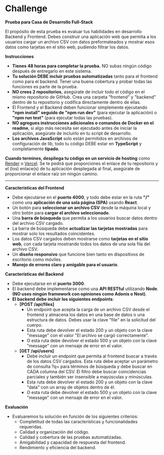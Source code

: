 # Challenge

**Prueba para Casa de Desarrollo Full-Stack**

El propósito de esta prueba es evaluar tus habilidades en desarrollo Backend y Frontend. Debes construir una aplicación web que permita a los usuarios cargar un archivo CSV con datos preformateados y mostrar esos datos como tarjetas en el sitio web, pudiendo filtrar los datos.

**Instrucciones**

- **Tienes 48 horas para completar la prueba.** NO subas ningún código después de entregarlo en este sistema.
- **Tu solución DEBE incluir pruebas automatizadas** tanto para el frontend como para el backend. Tener una buena cobertura y probar todas las funciones es parte de la prueba.
- **NO crees 2 repositorios**, asegúrate de incluir todo el código en el mismo repositorio de GitHub. Crea una carpeta "frontend" y "backend" dentro de tu repositorio y codifica directamente dentro de ellas.
- El Frontend y el Backend deben funcionar simplemente ejecutando **"npm install" seguido de "npm run dev"** (para ejecutar la aplicación) o **"npm run test"** (para ejecutar todas las pruebas).
- **NO agregues instrucciones adicionales o comandos de Docker en el readme**, si algo más necesita ser ejecutado antes de iniciar la aplicación, asegúrate de incluirlo en tu script de desarrollo.
- **Los archivos JavaScript** solo están permitidos en archivos de configuración de lib, todo tu código DEBE estar en **TypeScript** y completamente **tipado**.

**Cuando termines, despliega tu código en un servicio de hosting** como [Render](https://render.com/) o [Vercel](https://vercel.com/). Se te pedirá que proporciones el enlace de tu repositorio y el (los) enlace(s) de tu aplicación desplegada al final, asegúrate de proporcionar el enlace raíz sin ningún camino.

---

**Características del Frontend**

- Debe ejecutarse en el **puerto 4000**, y todo debe estar en la ruta **"/"** como una **aplicación de una sola página (SPA)** usando **React**.
- Un botón para **seleccionar un archivo CSV** desde la máquina local y otro botón para **cargar el archivo seleccionado**.
- Una **barra de búsqueda** que permita a los usuarios buscar datos dentro del archivo CSV cargado.
- La barra de búsqueda debe **actualizar las tarjetas mostradas** para mostrar solo los resultados coincidentes.
- Los datos CSV cargados deben mostrarse como **tarjetas en el sitio web**, con cada tarjeta mostrando todos los datos de una sola fila del archivo CSV.
- Un **diseño responsivo** que funcione bien tanto en dispositivos de escritorio como móviles.
- **Manejo de errores claro y amigable para el usuario**.

**Características del Backend**

- Debe ejecutarse en el **puerto 3000**.
- El backend debe implementarse como una **API RESTful** utilizando **Node**. **(NO uses ningún framework con opiniones como Adonis o Nest)**.
- **El backend debe incluir los siguientes endpoints**:
    - **[POST /api/files]**
        - Un endpoint que acepta la carga de un archivo CSV desde el frontend y almacena los datos en una base de datos o una estructura de datos. Debes usar la clave "file" en la solicitud del cuerpo.
        - Esta ruta debe devolver el estado 200 y un objeto con la clave "message" con el valor "El archivo se cargó correctamente".
        - O esta ruta debe devolver el estado 500 y un objeto con la clave "message" con un mensaje de error en el valor.
    - **[GET /api/users]**
        - Debe incluir un endpoint que permita al frontend buscar a través de los datos CSV cargados. Esta ruta debe aceptar un parámetro de consulta ?q= para términos de búsqueda y debe buscar en CADA columna del CSV. El filtro debe buscar coincidencias parciales y también ser insensible a mayúsculas y minúsculas.
        - Esta ruta debe devolver el estado 200 y un objeto con la clave "data" con un array de objetos dentro de él.
        - O esta ruta debe devolver el estado 500 y un objeto con la clave "message" con un mensaje de error en el valor.

**Evaluación**

- Evaluaremos tu solución en función de los siguientes criterios:
    - Completitud de todas las características y funcionalidades requeridas.
    - Calidad y organización del código.
    - Calidad y cobertura de las pruebas automatizadas.
    - Amigabilidad y capacidad de respuesta del frontend.
    - Rendimiento y eficiencia del backend.
